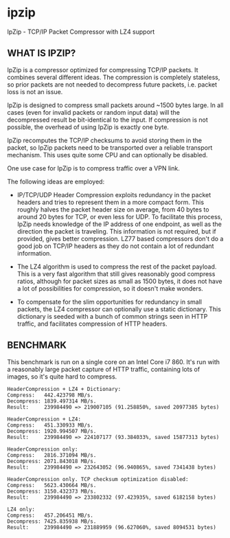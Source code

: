 ipzip
=====

IpZip - TCP/IP Packet Compressor with LZ4 support

WHAT IS IPZIP?
--------------
IpZip is a compressor optimized for compressing TCP/IP packets. It combines
several different ideas. The compression is completely stateless, so prior
packets are not needed to decompress future packets, i.e. packet loss is not
an issue.

IpZip is designed to compress small packets around ~1500 bytes large. In
all cases (even for invalid packets or random input data) will the
decompressed result be bit-identical to the input. If compression is not
possible, the overhead of using IpZip is exactly one byte.

IpZip recomputes the TCP/IP checksums to avoid storing them in the packet,
so IpZip packets need to be transported over a reliable transport mechanism.
This uses quite some CPU and can optionally be disabled.

One use case for IpZip is to compress traffic over a VPN link.

The following ideas are employed:

  * IP/TCP/UDP Header Compression exploits redundancy in the packet headers
    and tries to represent them in a more compact form. This roughly halves
    the packet header size on average, from 40 bytes to around 20 bytes for
    TCP, or even less for UDP. To facilitate this process, IpZip needs
    knowledge of the IP address of one endpoint, as well as the direction the
    packet is traveling. This information is not required, but if provided,
    gives better compression. LZ77 based compressors don't do a good job on
    TCP/IP headers as they do not contain a lot of redundant information.

  * The LZ4 algorithm is used to compress the rest of the packet payload.
    This is a very fast algorithm that still gives reasonably good compress
    ratios, although for packet sizes as small as 1500 bytes, it does not
    have a lot of possibilities for compression, so it doesn't make wonders.

  * To compensate for the slim opportunities for redundancy in small packets,
    the LZ4 compressor can optionally use a static dictionary. This
    dictionary is seeded with a bunch of common strings seen in HTTP traffic,
    and facilitates compression of HTTP headers.

BENCHMARK
---------

This benchmark is run on a single core on an Intel Core i7 860. It's run
with a reasonably large packet capture of HTTP traffic, containing lots
of images, so it's quite hard to compress.

    HeaderCompression + LZ4 + Dictionary:
    Compress:   442.423798 MB/s.
    Decompress: 1839.497314 MB/s.
    Result:     239984490 => 219007105 (91.258850%, saved 20977385 bytes)
  
    HeaderCompression + LZ4:
    Compress:   451.330933 MB/s.
    Decompress: 1920.994507 MB/s.
    Result:     239984490 => 224107177 (93.384033%, saved 15877313 bytes)

    HeaderCompression only:
    Compress:   2816.371094 MB/s.
    Decompress: 2071.843018 MB/s.
    Result:     239984490 => 232643052 (96.940865%, saved 7341438 bytes)
  
    HeaderCompression only. TCP checksum optimization disabled:
    Compress:   5623.430664 MB/s.
    Decompress: 3150.432373 MB/s.
    Result:     239984490 => 233802332 (97.423935%, saved 6182158 bytes)
  
    LZ4 only:
    Compress:   457.206451 MB/s.
    Decompress: 7425.835938 MB/s.
    Result:     239984490 => 231889959 (96.627060%, saved 8094531 bytes)
